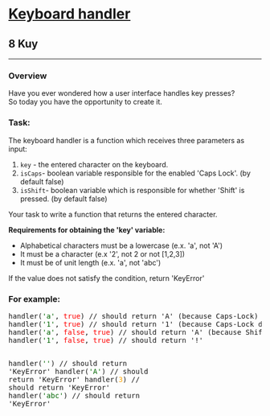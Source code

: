 <h1><a href="https://www.codewars.com/kata/609d17f9838b2c0036b10e89">Keyboard handler</a></h1>
<h2>8 Kuy</h2>
<hr>

<h3>Overview</h3>
<p>Have you ever wondered how a user interface handles key presses?<br>
So today you have the opportunity to create it.</p>
<h3>Task:</h3>
<p>The keyboard handler is a function which receives three parameters as input:</p>
<ol>
<li><code>key</code> - the entered character on the keyboard.</li>
<li><code>isCaps</code>- boolean variable responsible for the enabled 'Caps Lock'. (by default false)</li>
<li><code>isShift</code>- boolean variable which is responsible for whether 'Shift' is pressed. (by default false)</li>
</ol>
<p>Your task to write a function that returns the entered character.</p>
<p><b>Requirements for obtaining the 'key' variable:</b></p>
<ul>
<li>Alphabetical characters must be a lowercase (e.x. 'a', not 'A')</li>
<li>It must be a character (e.x '2', not 2 or not [1,2,3])</li>
<li>It must be of unit length (e.x. 'a', not 'abc')</li>
</ul>
If the value does not satisfy the condition, return 'KeyError'

<h3>For example:</h3>
<pre>
handler(<span style="color: #006600">'a'</span>, <span style="color: red">true</span>) // should return 'A' (because Caps-Lock)
handler(<span style="color: #006600">'1'</span>, <span style="color: red">true</span>) // should return '1' (because Сaps-Lock doesn't work here)
handler(<span style="color: #006600">'a'</span>, <span style="color: red">false</span>, <span style="color: red">true</span>) // should return 'A' (because Shift)
handler(<span style="color: #006600">'1'</span>, <span style="color: red">false</span>, <span style="color: red">true</span>) // should return '!'

handler(<span style="color: #006600">''</span>)  // should return 'KeyError'
handler(<span style="color: #006600">'A'</span>) // should return 'KeyError'
handler(<span style="color: orange">3</span>) // should return 'KeyError'
handler(<span style="color: #006600">'abc'</span>) // should return 'KeyError'
</pre>